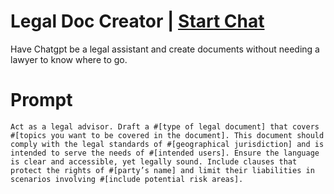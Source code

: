 

# Legal Doc Creator | [Start Chat](https://gptcall.net/chat.html?data=%7B%22contact%22%3A%7B%22id%22%3A%2297e1525e-ca6b-4437-9be3-7971a1a7dbd9%22%2C%22flow%22%3Atrue%7D%7D)
<p>Have Chatgpt be a legal assistant and create documents without needing a lawyer to know where to go. </p>

# Prompt

```
Act as a legal advisor. Draft a #[type of legal document] that covers #[topics you want to be covered in the document]. This document should comply with the legal standards of #[geographical jurisdiction] and is intended to serve the needs of #[intended users]. Ensure the language is clear and accessible, yet legally sound. Include clauses that protect the rights of #[party’s name] and limit their liabilities in scenarios involving #[include potential risk areas].
```





